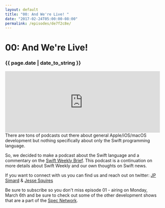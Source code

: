 ```yaml
---
layout: default
title: "00: And We're Live! "
date: "2017-02-24T05:00:00-08:00"
permalink: /episodes/de7f2c8e/
---
```


# 00: And We're Live! 

### {{ page.date | date_to_string }}

<iframe frameBorder="0" height="200px" scrolling="no" seamless src="https://player.simplecast.com/4ae1942a-835e-4096-a3b1-da86ddc3c902" width="100%"></iframe>
<br/>
There are tons of podcasts out there about general Apple/iOS/macOS development but nothing specifically about only the Swift programming language. 

So, we decided to make a podcast about the Swift language and a commentary on the [Swift Weekly Brief][1]. This podcast is a continuation on more details about Swift Weekly and our own thoughts on Swift news. 

If you want to connect with us you can find us and reach out on twitter: [JP Simard][2] & [Jesse Squires][3]

Be sure to subscribe so you don't miss episode 01 -  airing on Monday, March 6th and be sure to check out some of the other development shows that are a part of the [Spec Network][4]. 

  [1]: https://swiftweekly.github.io/
  [2]: https://twitter.com/simjp
  [3]: https://twitter.com/jesse_squires
  [4]: https://spec.fm/
